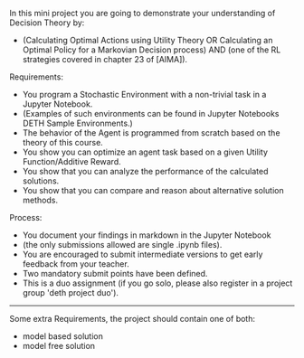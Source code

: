 In this mini project you are going to demonstrate your understanding of Decision Theory by:
- (Calculating Optimal Actions using Utility Theory OR Calculating an Optimal Policy for a Markovian Decision process) AND (one of the RL strategies covered in chapter 23 of [AIMA]).

Requirements:
- You program a Stochastic Environment with a non-trivial task in a Jupyter Notebook.
- (Examples of such environments can be found in Jupyter Notebooks DETH Sample Environments.)
- The behavior of the Agent is programmed from scratch based on the theory of this course.
- You show you can optimize an agent task based on a given Utility Function/Additive Reward.
- You show that you can analyze the performance of the calculated solutions.
- You show that you can compare and reason about alternative solution methods. 

Process:
- You document your findings in markdown in the Jupyter Notebook
- (the only submissions allowed are single .ipynb files).
- You are encouraged to submit intermediate versions to get early feedback from your teacher.
- Two mandatory submit points have been defined.
- This is a duo assignment (if you go solo, please also register in a project group 'deth project duo').

---
Some extra Requirements, the project should contain one of both:
- model based solution
- model free solution